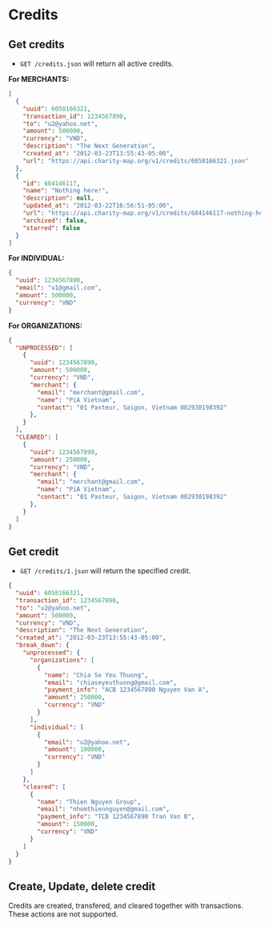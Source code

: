 Credits
========


Get credits
------------

* `GET /credits.json` will return all active credits.

**For MERCHANTS:**

```json
[
  {
    "uuid": 6058166321,
    "transaction_id": 1234567890,
    "to": "u2@yahoo.net",
    "amount": 500000,
    "currency": "VND",
    "description": "The Next Generation",
    "created_at": "2012-03-23T13:55:43-05:00",
    "url": "https://api.charity-map.org/v1/credits/6058166321.json"
  },
  {
    "id": 684146117,
    "name": "Nothing here!",
    "description": null,
    "updated_at": "2012-03-22T16:56:51-05:00",
    "url": "https://api.charity-map.org/v1/credits/684146117-nothing-here.json",
    "archived": false,
    "starred": false
  }
]
```

**For INDIVIDUAL:**

```json
{
  "uuid": 1234567890,
  "email": "u1@gmail.com",
  "amount": 500000,
  "currency": "VND"
}
```

**For ORGANIZATIONS:**

```json
{
  "UNPROCESSED": [
    {
      "uuid": 1234567890,
      "amount": 500000,
      "currency": "VND",
      "merchant": {
        "email": "merchant@gmail.com",
        "name": "PiA Vietnam",
        "contact": "01 Pasteur, Saigon, Vietnam 082930198392"
      },
    }
  ],
  "CLEARED": [
    {
      "uuid": 1234567890,
      "amount": 250000,
      "currency": "VND",
      "merchant": {
        "email": "merchant@gmail.com",
        "name": "PiA Vietnam",
        "contact": "01 Pasteur, Saigon, Vietnam 082930198392"
      },
    }
  ]
}
```

Get credit
-----------

* `GET /credits/1.json` will return the specified credit.

```json
{
  "uuid": 6058166321,
  "transaction_id": 1234567890,
  "to": "u2@yahoo.net",
  "amount": 500000,
  "currency": "VND",
  "description": "The Next Generation",
  "created_at": "2012-03-23T13:55:43-05:00",
  "break_down": {
    "unprocessed": {
      "organizations": [
        {
          "name": "Chia Se Yeu Thuong",
          "email": "chiaseyeuthuong@gmail.com",
          "payment_info": "ACB 1234567890 Nguyen Van A",
          "amount": 250000,
          "currency": "VND"
        }
      ],
      "individual": [
        {
          "email": "u2@yahoo.net",
          "amount": 100000,
          "currency": "VND"
        }
      ]
    },
    "cleared": [
      {
        "name": "Thien Nguyen Group",
        "email": "nhomthiennguyen@gmail.com",
        "payment_info": "TCB 1234567890 Tran Van B",
        "amount": 150000,
        "currency": "VND"
      }
    ]
  }
}
```

Create, Update, delete credit
---------------

Credits are created, transfered, and cleared together with transactions. These actions are not supported.